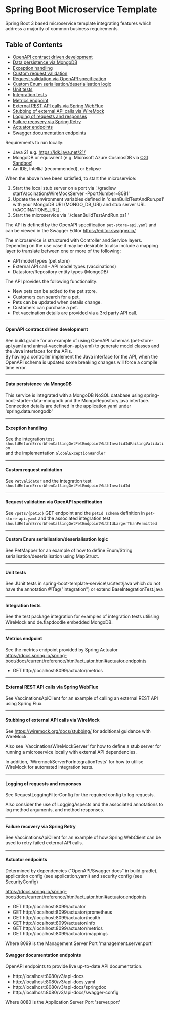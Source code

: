 # Spring Boot Microservice Template

Spring Boot 3 based microservice template integrating features which address a majority of common business requirements.

## Table of Contents

- [OpenAPI contract driven development](#openapi-contract-driven-development)
- [Data persistence via MongoDB](#data-persistence-via-mongodb)
- [Exception handling](#exception-handling)
- [Custom request validation](#custom-request-validation)
- [Request validation via OpenAPI specification](#request-validation-via-openapi-specification)
- [Custom Enum serialisation/deserialisation logic](#custom-enum-serialisationdeserialisation-logic)
- [Unit tests](#unit-tests)
- [Integration tests](#integration-tests)
- [Metrics endpoint](#metrics-endpoint)
- [External REST API calls via Spring WebFlux](#external-rest-api-calls-via-spring-webflux)
- [Stubbing of external API calls via WireMock](#stubbing-of-external-api-calls-via-wiremock)
- [Logging of requests and responses](#logging-of-requests-and-responses)
- [Failure recovery via Spring Retry](#failure-recovery-via-spring-retry)
- [Actuator endpoints](#actuator-endpoints)
- [Swagger documentation endpoints](#swagger-documentation-endpoints)

Requirements to run locally:

* Java 21 e.g. https://jdk.java.net/21/
* MongoDB or equivalent (e.g. Microsoft Azure CosmosDB via [CGI
  Sandbox](https://ensemble.ent.cgi.com/business/305832/serviceexcellence/Service%20Excellence%20Wiki%20Library/Sandbox.aspx))
* An IDE, IntelliJ (recommended), or Eclipse

When the above have been satisfied, to start the microservice:

1. Start the local stub server on a port via './gradlew startVaccinationsWireMockServer -PportNumber=8081'
2. Update the environment variables defined in 'cleanBuildTestAndRun.ps1' with your MongoDB URI (MONGO_DB_URI) and stub
   server URL (VACCINATIONS_URL).
3. Start the microservice via '.\cleanBuildTestAndRun.ps1  '

The API is defined by the OpenAPI specification `pet-store-api.yaml` and can be viewed in the Swagger
Editor https://editor.swagger.io/

The microservice is structured with Controller and Service layers.
Depending on the use case it may be desirable to also include a mapping layer to translate between one or more of the
following:

- API model types (pet store)
- External API call - API model types (vaccinations)
- Datastore/Repository entity types (MongoDB)

The API provides the following functionality:

- New pets can be added to the pet store.
- Customers can search for a pet.
- Pets can be updated when details change.
- Customers can purchase a pet.
- Pet vaccination details are provided via a 3rd party API call.

---

#### OpenAPI contract driven development

See build.gradle for an example of using OpenAPI schemas (pet-store-api.yaml and animal-vaccination-api.yaml)
to generate model classes and the Java interfaces for the APIs.  
By having a controller implement the Java interface for the API, when the OpenAPI schema is updated some
breaking changes will force a compile time error.

---

#### Data persistence via MongoDB

This service is integrated with a MongoDB NoSQL database using spring-boot-starter-data-mongodb
and the MongoRepository.java interface. Connection details are defined in the application.yaml under
'spring.data.mongodb'

---

#### Exception handling

See the integration test `shouldReturnErrorWhenCallingGetPetEndpointWithInvalidIdFailingValidation`  
and the implementation `GlobalExceptionHandler`

---

#### Custom request validation

See `PetValidator` and the integration test
`shouldReturnErrorWhenCallingGetPetEndpointWithInvalidId`

---

#### Request validation via OpenAPI specification

See `/pets/{petId}` GET endpoint and the `petId schema` definition in `pet-store-api.yaml`
and the associated integration
test `shouldReturnErrorWhenCallingGetPetEndpointWithIdLargerThanPermitted`

---

#### Custom Enum serialisation/deserialisation logic

See PetMapper for an example of how to define Enum/String serialisation/deserialisation using MapStruct.

---

#### Unit tests
See JUnit tests in spring-boot-template-service\src\test\java which do not have the annotation @Tag("integration") or extend BaseIntegrationTest.java

---

#### Integration tests

See the test package integration for examples of integration tests utilising WireMock and de.flapdoodle embedded
MongoDB.

---

#### Metrics endpoint
See the metrics endpoint provided by Spring Actuator https://docs.spring.io/spring-boot/docs/current/reference/html/actuator.html#actuator.endpoints
- GET http://localhost:8099/actuator/metrics

---

#### External REST API calls via Spring WebFlux

See VaccinationsApiClient for an example of calling an external REST API using Spring Flux.

---

#### Stubbing of external API calls via WireMock

See https://wiremock.org/docs/stubbing/ for additional guidance with WireMock.

Also see 'VaccinationsWireMockServer' for how to define a stub server for running a microservice locally with external
API dependencies.

In addition, 'WiremockServerForIntegrationTests' for how to utilise WireMock for automated integration tests.

---

#### Logging of requests and responses

See RequestLoggingFilterConfig for the required config to log requests.

Also consider the use of LoggingAspects and the associated annotations to log method arguments,
and method responses.

---

#### Failure recovery via Spring Retry

See VaccinationsApiClient for an example of how Spring WebClient can be used to retry failed external
API calls.

---

#### Actuator endpoints

Determined by dependencies ("OpenAPI/Swagger docs" in build.gradle),
application config (see application.yaml) and security config (see SecurityConfig)

https://docs.spring.io/spring-boot/docs/current/reference/html/actuator.html#actuator.endpoints

- GET http://localhost:8099/actuator
- GET http://localhost:8099/actuator/prometheus
- GET http://localhost:8099/actuator/health
- GET http://localhost:8099/actuator/info
- GET http://localhost:8099/actuator/metrics
- GET http://localhost:8099/actuator/mappings

Where 8099 is the Management Server Port 'management.server.port'

#### Swagger documentation endpoints

OpenAPI endpoints to provide live up-to-date API documentation.

- http://localhost:8080/v3/api-docs
- http://localhost:8080/v3/api-docs.yaml
- http://localhost:8080/v3/api-docs/springdoc
- http://localhost:8080/v3/api-docs/swagger-config

Where 8080 is the Application Server Port 'server.port' 